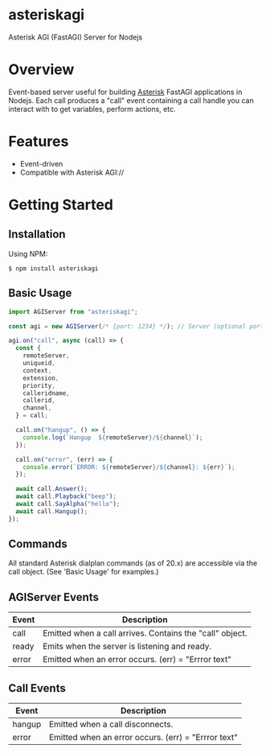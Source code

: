 # asteriskagi

Asterisk AGI (FastAGI) Server for Nodejs

# Overview

Event-based server useful for building [Asterisk](https://www.asterisk.org) FastAGI applications in Nodejs. Each call produces a "call" event containing a call handle you can interact with to get variables, perform actions, etc.

# Features

- Event-driven
- Compatible with Asterisk AGI://

# Getting Started

## Installation

Using NPM:

```
$ npm install asteriskagi
```

## Basic Usage

```javascript
import AGIServer from "asteriskagi";

const agi = new AGIServer(/* {port: 1234} */); // Server (optional port)

agi.on("call", async (call) => {
  const {
    remoteServer,
    uniqueid,
    context,
    extension,
    priority,
    calleridname,
    callerid,
    channel,
  } = call;

  call.on("hangup", () => {
    console.log(`Hangup  ${remoteServer}/${channel}`);
  });

  call.on("error", (err) => {
    console.error(`ERROR: ${remoteServer}/${channel}: ${err}`);
  });

  await call.Answer();
  await call.Playback("beep");
  await call.SayAlpha("hello");
  await call.Hangup();
});
```

## Commands

All standard Asterisk dialplan commands (as of 20.x) are accessible via the call object. (See 'Basic Usage' for examples.)

## AGIServer Events

| Event | Description                                              |
| ----- | -------------------------------------------------------- |
| call  | Emitted when a call arrives. Contains the "call" object. |
| ready | Emits when the server is listening and ready.            |
| error | Emitted when an error occurs. (err) = "Errror text"      |

## Call Events

| Event  | Description                                         |
| ------ | --------------------------------------------------- |
| hangup | Emitted when a call disconnects.                    |
| error  | Emitted when an error occurs. (err) = "Errror text" |
